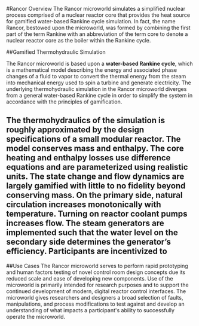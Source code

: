 #Rancor Overview
The Rancor microworld simulates a simplified nuclear process comprised of a nuclear reactor core that provides the heat source for gamified water-based Rankine cycle simulation. In fact, the name Rancor, bestowed upon the microworld, was formed by combining the first part of the term Rankine with an abbreviation of the term core to denote a nuclear reactor core as the boiler within the Rankine cycle. 

##Gamified Thermohydraulic Simulation

The Rancor microworld is based upon a **water-based Rankine cycle**, which is a mathematical model describing the energy and associated phase changes of a fluid to vapor to convert the thermal energy from the steam into mechanical energy used to spin a turbine and generate electricity. The underlying thermohydraulic simulation in the Rancor microworld diverges from a general water-based Rankine cycle in order to simplify the system in accordance with the
principles of gamification.

The thermohydraulics of the simulation is roughly approximated by the design specifications of a **small modular reactor**. The model conserves mass and enthalpy. The core heating and enthalpy losses use difference equations and are parameterized using realistic units. The state change and flow dynamics are largely gamified with little to no fidelity beyond conserving mass. On the primary side, natural circulation increases monotonically with temperature. Turning on reactor
coolant pumps increases flow. The steam generators are implemented such that the water level on the secondary side determines the generator’s efficiency. Participants are incentivized to 
---
##Use Cases
The Rancor microworld serves to perform rapid prototyping and human factors testing of novel control room design concepts due its reduced scale and ease of developing new components. Use of the microworld is primarily intended for research purposes and to support the continued development of modern, digital reactor control interfaces. The microworld gives researchers and designers a broad selection of faults, manipulations, and process modifications to test against and develop an understanding of what impacts a participant's ability to successfully operate the microworld. 
